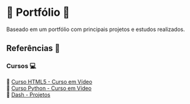 # :book: Portfólio :book:
Baseado em um portfólio com principais projetos e estudos realizados.


## Referências :mag_right:
### Cursos :computer:
:pushpin: [Curso HTML5 - Curso em Vídeo](https://www.cursoemvideo.com/curso/html5/) <br>
:pushpin: [Curso Python - Curso em Vídeo](https://www.cursoemvideo.com/curso/python-3-mundo-2/) <br>
:pushpin: [Dash - Projetos](https://dash.generalassemb.ly/projects)